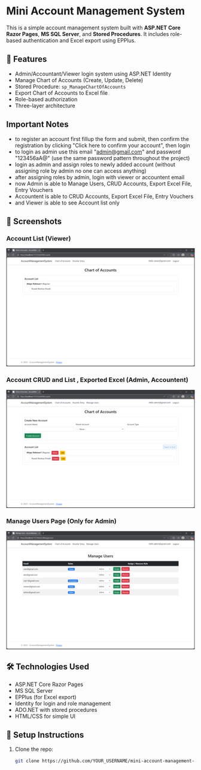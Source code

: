 # Mini Account Management System

This is a simple account management system built with **ASP.NET Core Razor Pages**, **MS SQL Server**, and **Stored Procedures**. It includes role-based authentication and Excel export using EPPlus.

## 🧩 Features

- Admin/Accountant/Viewer login system using ASP.NET Identity
- Manage Chart of Accounts (Create, Update, Delete)
- Stored Procedure: `sp_ManageChartOfAccounts`
- Export Chart of Accounts to Excel file
- Role-based authorization
- Three-layer architecture

## Important Notes
- to register an account first fillup the form and submit, then confirm the registration by clicking "Click here to confirm your account", then login
- to login as admin use this email "admin@gmail.com" and password "123456aA@" (use the same password pattern throughout the project)
- login as admin and assign roles to newly added account (without assigning role by admin no one can access anything)
- after assigning roles by admin, login with viewer or accountent email
- now Admin is able to Manage Users, CRUD Accounts, Export Excel File, Entry Vouchers
- Accountent is able to CRUD Accounts, Export Excel File, Entry Vouchers
- and Viewer is able to see Account list only

## 📸 Screenshots

### Account List (Viewer)
![Dashboard Screenshot](screenshots/accountList.png)

### Account CRUD and List , Exported Excel (Admin, Accountent)
![Excel Screenshot](screenshots/chartOfAccounts.png)

### Manage Users Page (Only for Admin)
![Manage Page Screenshot](screenshots/manageUsers.png)

## 🛠️ Technologies Used

- ASP.NET Core Razor Pages
- MS SQL Server
- EPPlus (for Excel export)
- Identity for login and role management
- ADO.NET with stored procedures
- HTML/CSS for simple UI

## 🔧 Setup Instructions

1. Clone the repo:
   ```bash
   git clone https://github.com/YOUR_USERNAME/mini-account-management-system.git
